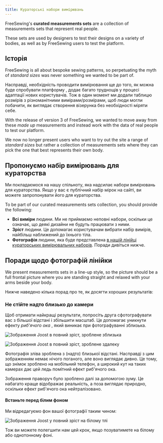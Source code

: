 ```yaml
---
title: Кураторські набори вимірювань
---
```


FreeSewing's **curated measurements sets** are a collection of measurements sets that represent real people.

These sets are used by designers to test their designs on a variety of bodies, as well as by FreeSewing users to test the platform.

## Історія

FreeSewing is all about bespoke sewing patterns, so perpetuating the myth of *standard sizes* was never something we wanted to be part of.

Насправді, необхідність проводити вимірювання ще до того, як можна буде спробувати платформу , додає багато труднощів у процесі адаптації нових користувачів. Тож в один момент ми додали таблицю розмірів з різноманітними вимірами/розмірами, щоб люди могли побачити, як виглядає створення візерунка без необхідності міряти себе.

With the release of version 3 of FreeSewing, we wanted to move away from these *made up* measurements and instead work with the data of real people to test our platform.

We now no longer present users who want to try out the site a range of *standard sizes* but rather a collection of measurements sets where they can pick the one that best represents their own body.

## Пропонуємо набір вимірювань для кураторства

Ми покладаємося на нашу спільноту, яка надсилає набори вимірювань для кураторства. Якщо у вас є публічний набір мірок на сайті, ви можете запропонувати його для кураторства.

To be part of our curated measurements sets collection, you should provide the following:

- **Всі виміри** людини. Ми не приймаємо неповні набори, оскільки це означає, що деякі дизайни не будуть працювати з ними.
- **Зріст** людини. Це допомагає користувачам вибрати набір вимірів, найбільш наближений до їхнього тіла.
- **Фотографія** людини, яка буде представлена [в нашій лінійці кураторських вимірювальних наборів](/curated-sets). Поради дивіться нижче.


## Поради щодо фотографій лінійки

We present measurements sets in a line-up style, so the picture should be a full frontal picture where you are standing straight and relaxed with your arms beside your body.

Нижче наведено кілька порад про те, як досягти хороших результатів:

### Не стійте надто близько до камери

Щоб отримати найкращі результати, попросіть друга сфотографувати вас з більшої відстані і збільшити масштаб. Це допомагає уникнути ефекту *риб'ячого ока* , який виникає при фотографуванні зблизька.

<div className="grid grid-cols-2 gap-2">

![Зображення Joost в повний зріст, зроблене зблизька](cset1.jpg "Зображення, зроблене зблизька, дасть вам цей дивний ефект риб'ячого ока")

![Зображення Joost в повний зріст, зроблене здалеку](cset2.jpg "Зображення, зроблене здалеку і збільшене, буде виглядати набагато краще")

</div>

Фотографія зліва зроблена з (надто) близької відстані. Насправді з цим зображенням немає нічого поганого, але воно виглядає дивно. Це тому, що знімок зроблено на мобільний телефон, а широкий кут на таких камерах дає цей ледь помітний ефект риб'ячого ока.

Зображення праворуч було зроблено далі за допомогою зуму. Це набагато краще відображає реальність, а поза виглядає природно, оскільки ефект риб'ячого ока нейтралізовано.

#### Встаньте перед білим фоном

Ми відредагуємо фон вашої фотографії таким чином:

![Зображення Joost у повний зріст на білому тлі](joost.png "Картинка на білому фоні полегшує нам життя")

Тож ви можете полегшити нам цей крок, якщо позуватимете на білому або однотонному фоні.


